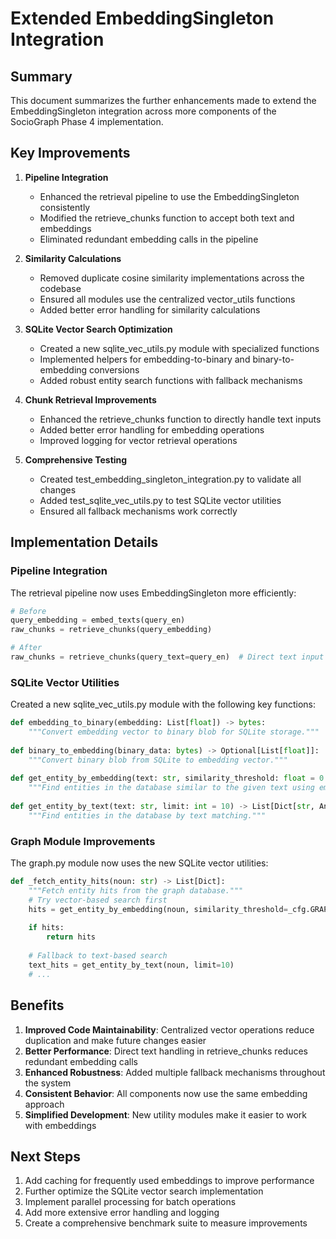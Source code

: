 # Extended EmbeddingSingleton Integration

## Summary

This document summarizes the further enhancements made to extend the EmbeddingSingleton integration across more components of the SocioGraph Phase 4 implementation.

## Key Improvements

1. **Pipeline Integration**
   - Enhanced the retrieval pipeline to use the EmbeddingSingleton consistently
   - Modified the retrieve_chunks function to accept both text and embeddings
   - Eliminated redundant embedding calls in the pipeline

2. **Similarity Calculations**
   - Removed duplicate cosine similarity implementations across the codebase
   - Ensured all modules use the centralized vector_utils functions
   - Added better error handling for similarity calculations

3. **SQLite Vector Search Optimization**
   - Created a new sqlite_vec_utils.py module with specialized functions
   - Implemented helpers for embedding-to-binary and binary-to-embedding conversions
   - Added robust entity search functions with fallback mechanisms

4. **Chunk Retrieval Improvements**
   - Enhanced the retrieve_chunks function to directly handle text inputs
   - Added better error handling for embedding operations
   - Improved logging for vector retrieval operations

5. **Comprehensive Testing**
   - Created test_embedding_singleton_integration.py to validate all changes
   - Added test_sqlite_vec_utils.py to test SQLite vector utilities
   - Ensured all fallback mechanisms work correctly

## Implementation Details

### Pipeline Integration

The retrieval pipeline now uses EmbeddingSingleton more efficiently:

```python
# Before
query_embedding = embed_texts(query_en)
raw_chunks = retrieve_chunks(query_embedding)

# After
raw_chunks = retrieve_chunks(query_text=query_en)  # Direct text input
```

### SQLite Vector Utilities

Created a new sqlite_vec_utils.py module with the following key functions:

```python
def embedding_to_binary(embedding: List[float]) -> bytes:
    """Convert embedding vector to binary blob for SQLite storage."""
    
def binary_to_embedding(binary_data: bytes) -> Optional[List[float]]:
    """Convert binary blob from SQLite to embedding vector."""
    
def get_entity_by_embedding(text: str, similarity_threshold: float = 0.7) -> List[Dict[str, Any]]:
    """Find entities in the database similar to the given text using embeddings."""
    
def get_entity_by_text(text: str, limit: int = 10) -> List[Dict[str, Any]]:
    """Find entities in the database by text matching."""
```

### Graph Module Improvements

The graph.py module now uses the new SQLite vector utilities:

```python
def _fetch_entity_hits(noun: str) -> List[Dict]:
    """Fetch entity hits from the graph database."""
    # Try vector-based search first
    hits = get_entity_by_embedding(noun, similarity_threshold=_cfg.GRAPH_SIM)
    
    if hits:
        return hits
            
    # Fallback to text-based search
    text_hits = get_entity_by_text(noun, limit=10)
    # ...
```

## Benefits

1. **Improved Code Maintainability**: Centralized vector operations reduce duplication and make future changes easier
2. **Better Performance**: Direct text handling in retrieve_chunks reduces redundant embedding calls
3. **Enhanced Robustness**: Added multiple fallback mechanisms throughout the system
4. **Consistent Behavior**: All components now use the same embedding approach
5. **Simplified Development**: New utility modules make it easier to work with embeddings

## Next Steps

1. Add caching for frequently used embeddings to improve performance
2. Further optimize the SQLite vector search implementation
3. Implement parallel processing for batch operations
4. Add more extensive error handling and logging
5. Create a comprehensive benchmark suite to measure improvements
